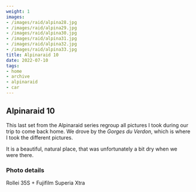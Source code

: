 ```yaml
---
weight: 1
images:
- /images/raid/alpina28.jpg
- /images/raid/alpina29.jpg
- /images/raid/alpina30.jpg
- /images/raid/alpina31.jpg
- /images/raid/alpina32.jpg
- /images/raid/alpina33.jpg
title: Alpinaraid 10
date: 2022-07-10
tags:
- home
- archive
- alpinaraid
- car
---
```


## Alpinaraid 10

This last set from the Alpinaraid series regroup all pictures I took during our trip to come back home. We drove by the <i>Gorges du Verdon</i>, which is where I took the different pictures.

It is a beautiful, natural place, that was unfortunately a bit dry when we were there.

### Photo details

Rollei 35S + Fujifilm Superia Xtra